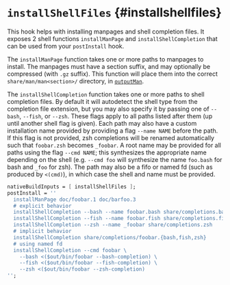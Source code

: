 # `installShellFiles` {#installshellfiles}

This hook helps with installing manpages and shell completion files. It exposes 2 shell functions `installManPage` and `installShellCompletion` that can be used from your `postInstall` hook.

The `installManPage` function takes one or more paths to manpages to install. The manpages must have a section suffix, and may optionally be compressed (with `.gz` suffix). This function will place them into the correct `share/man/man<section>/` directory, in [`outputMan`](#outputman).

The `installShellCompletion` function takes one or more paths to shell completion files. By default it will autodetect the shell type from the completion file extension, but you may also specify it by passing one of `--bash`, `--fish`, or `--zsh`. These flags apply to all paths listed after them (up until another shell flag is given). Each path may also have a custom installation name provided by providing a flag `--name NAME` before the path. If this flag is not provided, zsh completions will be renamed automatically such that `foobar.zsh` becomes `_foobar`. A root name may be provided for all paths using the flag `--cmd NAME`; this synthesizes the appropriate name depending on the shell (e.g. `--cmd foo` will synthesize the name `foo.bash` for bash and `_foo` for zsh). The path may also be a fifo or named fd (such as produced by `<(cmd)`), in which case the shell and name must be provided.

```nix
nativeBuildInputs = [ installShellFiles ];
postInstall = ''
  installManPage doc/foobar.1 doc/barfoo.3
  # explicit behavior
  installShellCompletion --bash --name foobar.bash share/completions.bash
  installShellCompletion --fish --name foobar.fish share/completions.fish
  installShellCompletion --zsh --name _foobar share/completions.zsh
  # implicit behavior
  installShellCompletion share/completions/foobar.{bash,fish,zsh}
  # using named fd
  installShellCompletion --cmd foobar \
    --bash <($out/bin/foobar --bash-completion) \
    --fish <($out/bin/foobar --fish-completion) \
    --zsh <($out/bin/foobar --zsh-completion)
'';
```

